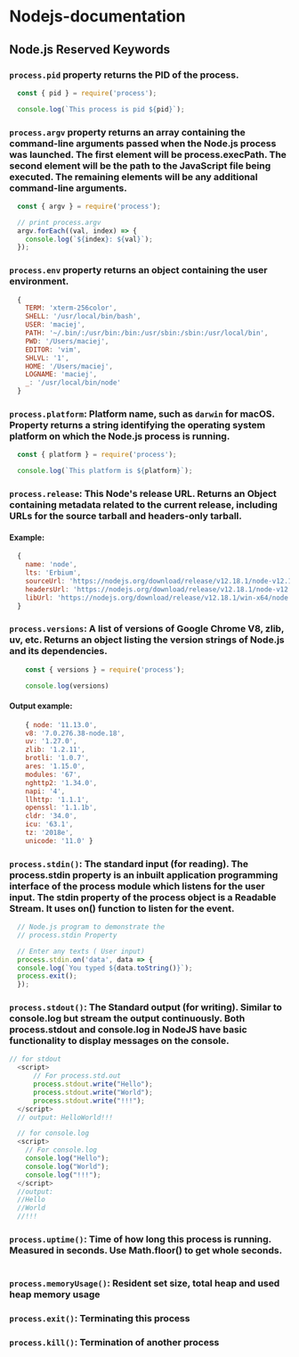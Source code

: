 # Nodejs-documentation

## Node.js Reserved Keywords

### ```process.pid``` property returns the PID of the process.
``` JavaScript
  const { pid } = require('process');

  console.log(`This process is pid ${pid}`);
```
### ```process.argv``` property returns an array containing the command-line arguments passed when the Node.js process was launched. The first element will be process.execPath. The second element will be the path to the JavaScript file being executed. The remaining elements will be any additional command-line arguments.
``` JavaScript
  const { argv } = require('process');

  // print process.argv
  argv.forEach((val, index) => {
    console.log(`${index}: ${val}`);
  });
```
### ```process.env``` property returns an object containing the user environment.
``` JavaScript
  {
    TERM: 'xterm-256color',
    SHELL: '/usr/local/bin/bash',
    USER: 'maciej',
    PATH: '~/.bin/:/usr/bin:/bin:/usr/sbin:/sbin:/usr/local/bin',
    PWD: '/Users/maciej',
    EDITOR: 'vim',
    SHLVL: '1',
    HOME: '/Users/maciej',
    LOGNAME: 'maciej',
    _: '/usr/local/bin/node'
  }
```
### `process.platform`: Platform name, such as `darwin` for macOS. Property returns a string identifying the operating system platform on which the Node.js process is running.
``` JavaScript
  const { platform } = require('process');

  console.log(`This platform is ${platform}`);
```
### `process.release`: This Node's release URL. Returns an Object containing metadata related to the current release, including URLs for the source tarball and headers-only tarball.
#### Example:
``` JavaScript
  {
    name: 'node',
    lts: 'Erbium',
    sourceUrl: 'https://nodejs.org/download/release/v12.18.1/node-v12.18.1.tar.gz',
    headersUrl: 'https://nodejs.org/download/release/v12.18.1/node-v12.18.1-headers.tar.gz',
    libUrl: 'https://nodejs.org/download/release/v12.18.1/win-x64/node.lib'
  }
```
### `process.versions`: A list of versions of Google Chrome V8, zlib, uv, etc. Returns an object listing the version strings of Node.js and its dependencies. 
``` JavaScript
    const { versions } = require('process');

    console.log(versions)
```
#### Output example:
``` JavaScript
    { node: '11.13.0',
    v8: '7.0.276.38-node.18',
    uv: '1.27.0',
    zlib: '1.2.11',
    brotli: '1.0.7',
    ares: '1.15.0',
    modules: '67',
    nghttp2: '1.34.0',
    napi: '4',
    llhttp: '1.1.1',
    openssl: '1.1.1b',
    cldr: '34.0',
    icu: '63.1',
    tz: '2018e',
    unicode: '11.0' }
```
### `process.stdin()`: The standard input (for reading). The process.stdin property is an inbuilt application programming interface of the process module which listens for the user input. The stdin property of the process object is a Readable Stream. It uses on() function to listen for the event.
``` JavaScript
  // Node.js program to demonstrate the
  // process.stdin Property

  // Enter any texts ( User input)
  process.stdin.on('data', data => {
  console.log(`You typed ${data.toString()}`);
  process.exit();
  });

```
### `process.stdout()`: The Standard output (for writing). Similar to console.log but stream the output continuously. Both process.stdout and console.log in NodeJS have basic functionality to display messages on the console.
``` JavaScript
// for stdout
  <script>
      // For process.std.out 
      process.stdout.write("Hello");
      process.stdout.write("World");
      process.stdout.write("!!!");
  </script>
  // output: HelloWorld!!!

  // for console.log
  <script>
    // For console.log
    console.log("Hello");
    console.log("World");
    console.log("!!!");
  </script>
  //output:
  //Hello
  //World
  //!!! 
```
### `process.uptime()`: Time of how long this process is running. Measured in seconds. Use Math.floor() to get whole seconds.
``` JavaScript

```
### `process.memoryUsage()`: Resident set size, total heap and used heap memory usage
### `process.exit()`: Terminating this process
### `process.kill()`: Termination of another process